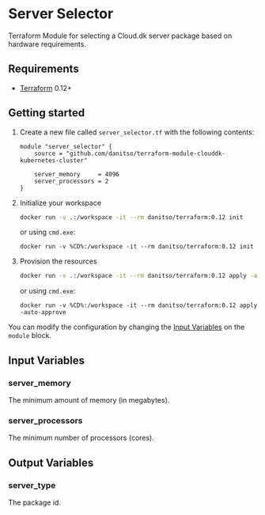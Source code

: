 # Server Selector
Terraform Module for selecting a Cloud.dk server package based on hardware requirements.

## Requirements
- [Terraform](https://www.terraform.io/downloads.html) 0.12+

## Getting started

1. Create a new file called `server_selector.tf` with the following contents:

    ```hcl
    module "server_selector" {
        source = "github.com/danitso/terraform-module-clouddk-kubernetes-cluster"

        server_memory     = 4096
        server_processors = 2
    }
    ```

1. Initialize your workspace

    ```bash
    docker run -v .:/workspace -it --rm danitso/terraform:0.12 init
    ```

    or using `cmd.exe`:

    ```batchfile
    docker run -v %CD%:/workspace -it --rm danitso/terraform:0.12 init
    ```

1. Provision the resources

    ```bash
    docker run -v .:/workspace -it --rm danitso/terraform:0.12 apply -auto-approve
    ```

    or using `cmd.exe`:

    ```batchfile
    docker run -v %CD%:/workspace -it --rm danitso/terraform:0.12 apply -auto-approve
    ```

You can modify the configuration by changing the [Input Variables](#input-variables) on the `module` block.

## Input Variables

### server_memory
The minimum amount of memory (in megabytes).

### server_processors
The minimum number of processors (cores).

## Output Variables

### server_type
The package id.
